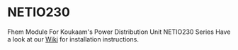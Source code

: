 # NETIO230
Fhem Module For Koukaam's Power Distribution Unit NETIO230 Series
Have a look at our [Wiki](https://github.com/ddtlabs/NETIO230/wiki) for installation instructions.
